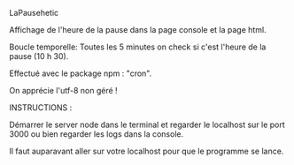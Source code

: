 LaPausehetic

Affichage de l'heure de la pause dans la page console et la page html.

Boucle temporelle: Toutes les 5 minutes on check si c'est l'heure de la pause (10 h 30).

Effectué avec le package npm : "cron".

On apprécie l'utf-8 non géré !

INSTRUCTIONS :

Démarrer le server node dans le terminal et regarder le localhost sur le port 3000 ou bien regarder les logs dans la console.

Il faut auparavant aller sur votre localhost pour que le programme se lance.
